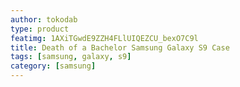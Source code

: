 ```yaml
---
author: tokodab
type: product
featimg: 1AXiTGwdE9ZZH4FLlUIQEZCU_bexO7C9l
title: Death of a Bachelor Samsung Galaxy S9 Case
tags: [samsung, galaxy, s9]
category: [samsung]
---
```

